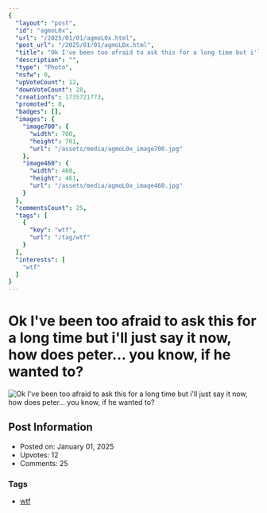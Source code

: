 ```yaml
---
{
  "layout": "post",
  "id": "agmoL0x",
  "url": "/2025/01/01/agmoL0x.html",
  "post_url": "/2025/01/01/agmoL0x.html",
  "title": "Ok I've been too afraid to ask this for a long time but i'll just say it now, how does peter... you know, if he wanted to?",
  "description": "",
  "type": "Photo",
  "nsfw": 0,
  "upVoteCount": 12,
  "downVoteCount": 28,
  "creationTs": 1735721773,
  "promoted": 0,
  "badges": [],
  "images": {
    "image700": {
      "width": 700,
      "height": 701,
      "url": "/assets/media/agmoL0x_image700.jpg"
    },
    "image460": {
      "width": 460,
      "height": 461,
      "url": "/assets/media/agmoL0x_image460.jpg"
    }
  },
  "commentsCount": 25,
  "tags": [
    {
      "key": "wtf",
      "url": "/tag/wtf"
    }
  ],
  "interests": [
    "wtf"
  ]
}
---
```


# Ok I've been too afraid to ask this for a long time but i'll just say it now, how does peter... you know, if he wanted to?

![Ok I've been too afraid to ask this for a long time but i'll just say it now, how does peter... you know, if he wanted to?](/assets/media/agmoL0x_image700.jpg)

## Post Information

- Posted on: January 01, 2025
- Upvotes: 12
- Comments: 25

### Tags

- [wtf](/tag/wtf)
